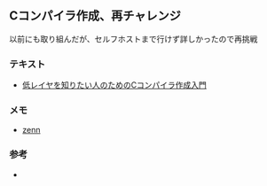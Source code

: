 ## Cコンパイラ作成、再チャレンジ
以前にも取り組んだが、セルフホストまで行けず詳しかったので再挑戦

### テキスト
- [低レイヤを知りたい人のためのCコンパイラ作成入門](https://www.sigbus.info/compilerbook)

### メモ
- [zenn](https://zenn.dev/moc517/scraps/d7d0cf9cfe444c)


### 参考
- []()